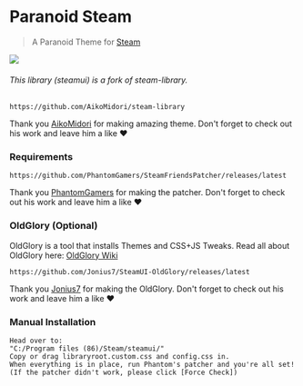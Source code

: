 # Paranoid Steam
> A Paranoid Theme for [Steam](https://store.steampowered.com)

![](https://i.imgur.com/6rPk9f4.png)

###### This library (steamui) is a fork of steam-library.
    https://github.com/AikoMidori/steam-library
Thank you [AikoMidori](https://github.com/AikoMidori) for making amazing theme.
Don't forget to check out his work and leave him a like ❤

### Requirements
    https://github.com/PhantomGamers/SteamFriendsPatcher/releases/latest
Thank you [PhantomGamers](https://github.com/PhantomGamers) for making the patcher.
Don't forget to check out his work and leave him a like ❤

### OldGlory (Optional)
OldGlory is a tool that installs Themes and CSS+JS Tweaks. Read all about OldGlory here:
[OldGlory Wiki](https://github.com/Jonius7/SteamUI-OldGlory/blob/dev/README.md)

    https://github.com/Jonius7/SteamUI-OldGlory/releases/latest
Thank you [Jonius7](https://github.com/Jonius7) for making the OldGlory.
Don't forget to check out his work and leave him a like ❤

### Manual Installation
    Head over to:
    "C:/Program files (86)/Steam/steamui/"
    Copy or drag libraryroot.custom.css and config.css in.
    When everything is in place, run Phantom's patcher and you're all set!
    (If the patcher didn't work, please click [Force Check])
